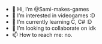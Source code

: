 - 👋 Hi, I’m @Sami-makes-games
- 👀 I’m interested in videogames :D
- 🌱 I’m currently learning C, C# :D
- 💞️ I’m looking to collaborate on idk
- 📫 How to reach me: no.

<!---
Sami-makes-games/Sami-makes-games is a ✨ special ✨ repository because its `README.md` (this file) appears on your GitHub profile.
You can click the Preview link to take a look at your changes.
--->
